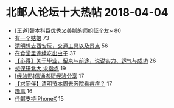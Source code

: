 # 北邮人论坛十大热帖 2018-04-04

- [[王道]替本科巨优秀又美腻的师姐征个友~](https://bbs.byr.cn/article/Friends/1862590) 80
- [有一个姑娘](https://bbs.byr.cn/article/Feeling/3051550) 73
- [清明想去西安玩，交通工具以及景点](https://bbs.byr.cn/article/Talking/5995002) 56
- [在食堂里连续吃出虫子](https://bbs.byr.cn/article/Picture/3210091) 37
- [【心得】关于毕业，留京与前途，说说实力、运气与成功](https://bbs.byr.cn/article/WorkLife/1100535) 26
- [想保研北大 求指点](https://bbs.byr.cn/article/StudyShare/183143) 19
- [[经验贴]信通考研经验分享](https://bbs.byr.cn/article/AimGraduate/1140130) 17
- [【求同伴】清明节本周去医院看痘痘？](https://bbs.byr.cn/article/Beauty/322572) 17
- [趣事](https://bbs.byr.cn/article/Shandong/417222) 16
- [佳邮支持iPhoneX](https://bbs.byr.cn/article/MobileTerminalAT/33898) 15


